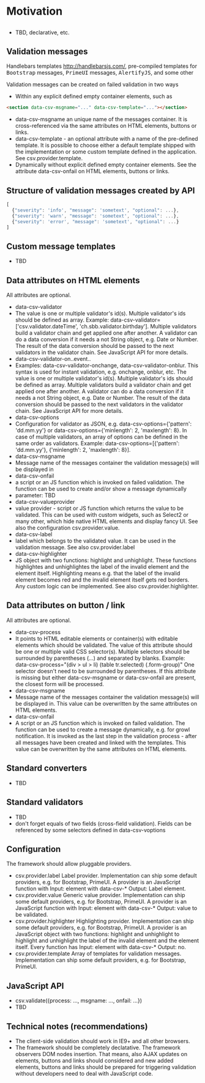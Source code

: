 # Motivation

##
- TBD, declarative, etc.

## Validation messages
Handlebars templates http://handlebarsjs.com/, pre-compiled templates for <tt>Bootstrap</tt> messages,
<tt>PrimeUI</tt> messages, <tt>AlertifyJS</tt>, and some other

Validation messages can be created on failed validation in two ways
* Within any explicit defined empty container elements, such as

```html
<section data-csv-msgname="..." data-csv-template="..."></section>
```

  * data-csv-msgname an unique name of the messages container. It is cross-referenced via the same attributes on HTML elements, buttons or links. 
  * data-csv-template - an optional attribute with a name of the pre-defined template. It is possible to choose either a default template shipped with the implementation or some custom template defined in the application. See csv.provider.template.
* Dynamically without explicit defined empty container elements. See the attribute data-csv-onfail on HTML elements, buttons or links.

## Structure of validation messages created by API
```js
[
  {"severity": 'info', "message": 'sometext', "optional": ...},
  {"severity": 'warn', "message": 'sometext', "optional": ...},
  {"severity": 'error', "message": 'sometext', "optional": ...}
]
```

## Custom message templates
- TBD

## Data attributes on HTML elements
All attributes are optional.
- data-csv-validator
 - The value is one or multiple validator's id(s). Multiple validator's ids should be defined as array. Example: data-csv-validator=['csv.validator.dateTime', 'ch.sbb.validator.birthday']. Multiple validators build a validator chain and get applied one after another. A validator can do a data conversion if it needs a not String object, e.g. Date or Number. The result of the data conversion should be passed to the next validators in the validator chain. See JavaScript API for more details.
- data-csv-validator-on..event..
 - Examples: data-csv-validator-onchange, data-csv-validator-onblur. This syntax is used for instant validation, e.g. onchange, onblur, etc. The value is one or multiple validator's id(s). Multiple validator's ids should be defined as array. Multiple validators build a validator chain and get applied one after another. A validator can do a data conversion if it needs a not String object, e.g. Date or Number. The result of the data conversion should be passed to the next validators in the validator chain. See JavaScript API for more details.
- data-csv-options
 - Configuration for validator as JSON, e.g. data-csv-options={'pattern': 'dd.mm.yy'} or data-csv-options={'minlength': 2, 'maxlength': 8}. In case of multiple validators, an array of options can be defined in the same order as validators. Example: data-csv-options=[{'pattern': 'dd.mm.yy'}, {'minlength': 2, 'maxlength': 8}]. 
- data-csv-msgname
 - Message name of the messages container the validation message(s) will be displayed in
- data-csv-onfail
 - a script or an JS function which is invoked on failed validation. The function can be used to create and/or show a message dynamically
 - parameter: TBD
- data-csv-valueprovider
 - value provider - script or JS function which returns the value to be validated. This can be used with custom widgets, such as Select2 or many other, which hide native HTML elements and display fancy UI. See also the configuration csv.provider.value.
- data-csv-label
 - label which belongs to the validated value. It can be used in the validation message. See also csv.provider.label
- data-csv-highlighter
 - JS object with two functions: highlight and unhighlight. These functions highlightes and unhighlightes the label of the invalid element and the element itself. Highlighting means e.g. that the label of the invalid element becomes red and the invalid element itself gets red borders. Any custom logic can be implemented. See also csv.provider.highlighter.
 
## Data attributes on button / link
All attributes are optional.
- data-csv-process
 - It points to HTML editable elements or container(s) with editable elements which should be validated. The value of this attribute should be one or multiple valid CSS selector(s). Multiple selectors should be surrounded by parentheses (...) and separated by blanks. Example: data-csv-process="(div > ul > li) (table tr.selected) (.form-group)" One selector doesn't need to be surrounded by parentheses. If this attribute is missing but either data-csv-msgname or data-csv-onfail are present, the closest form will be processed.
- data-csv-msgname
 - Message name of the messages container the validation message(s) will be displayed in. This value can be overwritten by the same attributes on HTML elements.
- data-csv-onfail
 - A script or an JS function which is invoked on failed validation. The function can be used to create a message dynamically, e.g. for growl notification. It is invoked as the last step in the validation process - after all messages have been created and linked with the templates. This value can be overwritten by the same attributes on HTML elements.

## Standard converters
- TBD

## Standard validators
- TBD
- don't forget equals of two fields (cross-field validation). Fields can be referenced by some selectors defined in data-csv-voptions
 
## Configuration
The framework should allow pluggable providers.
 - csv.provider.label Label provider. Implementation can ship some default providers, e.g. for Bootstrap, PrimeUI. A provider is an JavaScript function with Input: element with data-csv-* Output: Label element.
 - csv.provider.value Generic value provider. Implementation can ship some default providers, e.g. for Bootstrap, PrimeUI. A provider is an JavaScript function with Input: element with data-csv-* Output: value to be validated.
 - csv.provider.highlighter Highlighting provider. Implementation can ship some default providers, e.g. for Bootstrap, PrimeUI. A provider is an JavaScript object with two functions: highlight and unhighlight to highlight and unhighlight the label of the invalid element and the element itself. Every function has Input: element with data-csv-* Output: no.
 - csv.provider.template Array of templates for validation messages. Implementation can ship some default providers, e.g. for Bootstrap, PrimeUI.
 
## JavaScript API
 - csv.validate({process: ..., msgname: ..., onfail: ...})
 - TBD

## Technical notes (recommendations)
 - The client-side validation should work in IE9+ and all other browsers.
 - The framework should be completely declatative. The framework observers DOM nodes insertion. That means, also AJAX updates on elements, buttons and links should considered and new added elements, buttons and links should be prepared for triggering validation without developers need to deal with JavaScript code.
